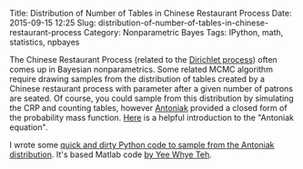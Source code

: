 Title: Distribution of Number of Tables in Chinese Restaurant Process
Date: 2015-09-15 12:25
Slug: distribution-of-number-of-tables-in-chinese-restaurant-process
Category: Nonparametric Bayes
Tags: IPython, math, statistics, npbayes

The Chinese Restaurant Process (related to the [Dirichlet process](https://github.com/tdhopper/notes-on-dirichlet-processes/)) often comes up in Bayesian nonparametrics. Some related MCMC algorithm require drawing samples from the distribution of tables created by a Chinese restaurant process with parameter after a given number of patrons are seated. Of course, you could sample from this distribution by simulating the CRP and counting tables, however [Antoniak](http://www.cis.upenn.edu/~taskar/courses/cis700-sp08/papers/antoniak.pdf) provided a closed form of the probability mass function. [Here](http://www.cs.cmu.edu/~tss/antoniak.pdf) is a helpful introduction to the "Antoniak equation".

I wrote some [quick and dirty Python code to sample from the Antoniak distribution](https://github.com/tdhopper/notes-on-dirichlet-processes/blob/master/2015-09-21-antoniak.py). It's based Matlab code [by Yee Whye Teh](http://www.stats.ox.ac.uk/~teh/software.html).